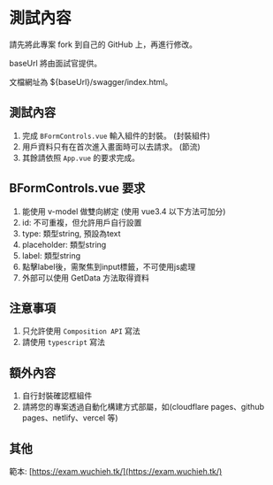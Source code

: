 # 測試內容

請先將此專案 fork 到自己的 GitHub 上，再進行修改。

baseUrl 將由面試官提供。

文檔網址為 ${baseUrl}/swagger/index.html。

## 測試內容

1. 完成 `BFormControls.vue` 輸入組件的封裝。 (封裝組件)
2. 用戶資料只有在首次進入畫面時可以去請求。 (節流)
3. 其餘請依照 `App.vue` 的要求完成。

## BFormControls.vue 要求

1. 能使用 v-model 做雙向綁定 (使用 vue3.4 以下方法可加分)
2. id: 不可重複，但允許用戶自行設置
3. type: 類型string, 預設為text
4. placeholder: 類型string
5. label: 類型string
6. 點擊label後，需聚焦到input標籤，不可使用js處理
7. 外部可以使用 GetData 方法取得資料

## 注意事項

1. 只允許使用 `Composition API` 寫法
2. 請使用 `typescript` 寫法

## 額外內容

1. 自行封裝確認框組件
2. 請將您的專案透過自動化構建方式部屬，如(cloudflare pages、github pages、netlify、vercel 等)

## 其他

範本: [https://exam.wuchieh.tk/](https://exam.wuchieh.tk/)
